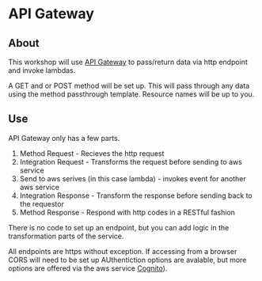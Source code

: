 # API Gateway

## About

This workshop will use [API Gateway](https://aws.amazon.com/api-gateway/) to pass/return data via http endpoint and invoke lambdas.

A GET and or POST method will be set up. This will pass through any data using the method passthrough template. Resource names will be up to you.

## Use

API Gateway only has a few parts.

1. Method Request - Recieves the http request
2. Integration Request - Transforms the request before sending to aws service
3. Send to aws serives (in this case lambda) - invokes event for another aws service
4. Integration Response - Transform the response before sending back to the requestor
5. Method Response - Respond with http codes in a RESTful fashion

There is no code to set up an endpoint, but you can add logic in the transformation parts of the service.

All endpoints are https without exception.
If accessing from a browser CORS will need to be set up
AUthentiction options are avalable, but more options are offered via the aws service [Cognito](https://aws.amazon.com/cognito/)).